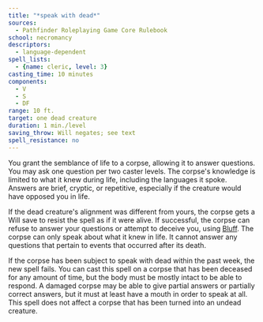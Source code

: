 ```yaml
---
title: "*speak with dead*"
sources:
  - Pathfinder Roleplaying Game Core Rulebook
school: necromancy
descriptors:
  - language-dependent
spell_lists:
  - {name: cleric, level: 3}
casting_time: 10 minutes
components:
  - V
  - S
  - DF
range: 10 ft.
target: one dead creature
duration: 1 min./level
saving_throw: Will negates; see text
spell_resistance: no
---
```


You grant the semblance of life to a corpse, allowing it to answer questions. You may ask one question per two caster levels. The corpse's knowledge is limited to what it knew during life, including the languages it spoke. Answers are brief, cryptic, or repetitive, especially if the creature would have opposed you in life.

If the dead creature's alignment was different from yours, the corpse gets a Will save to resist the spell as if it were alive. If successful, the corpse can refuse to answer your questions or attempt to deceive you, using [Bluff](/skills/bluff/). The corpse can only speak about what it knew in life. It cannot answer any questions that pertain to events that occurred after its death.

If the corpse has been subject to speak with dead within the past week, the new spell fails. You can cast this spell on a corpse that has been deceased for any amount of time, but the body must be mostly intact to be able to respond. A damaged corpse may be able to give partial answers or partially correct answers, but it must at least have a mouth in order to speak at all. This spell does not affect a corpse that has been turned into an undead creature.

